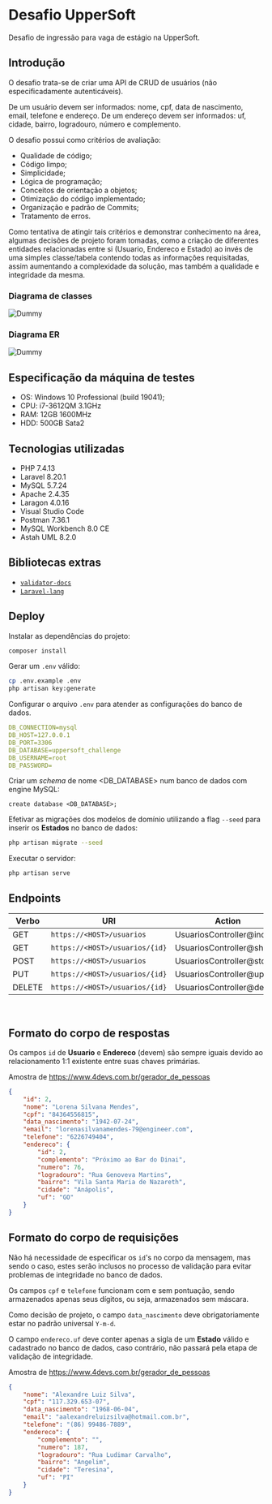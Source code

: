 # Desafio UpperSoft
Desafio de ingressão para vaga de estágio na UpperSoft.

## Introdução
<p>
    O desafio trata-se de criar uma API de CRUD de usuários (não especificadamente autenticáveis).
</p>

<p>
    De um usuário devem ser informados: nome, cpf, data de nascimento, email, telefone e endereço. De um endereço devem ser informados: uf, cidade, bairro, logradouro, número e complemento.
</p>

<p>
    O desafio possui como critérios de avaliação:
</p>

- Qualidade de código;
- Código limpo;
- Simplicidade;
- Lógica de programação;
- Conceitos de orientação a objetos;
- Otimização do código implementado;
- Organização e padrão de Commits;
- Tratamento de erros.

<p>
    Como tentativa de atingir tais critérios e demonstrar conhecimento na área, algumas decisões de projeto foram tomadas, como a criação de diferentes entidades relacionadas entre si (Usuario, Endereco e Estado) ao invés de uma simples classe/tabela contendo todas as informações requisitadas, assim aumentando a complexidade da solução, mas também a qualidade e integridade da mesma.
</p>

### Diagrama de classes
![Dummy](https://link)

### Diagrama ER
![Dummy](https://link)

## Especificação da máquina de testes
- OS: Windows 10 Professional (build 19041);
- CPU: i7-3612QM 3.1GHz
- RAM: 12GB 1600MHz
- HDD: 500GB Sata2 

## Tecnologias utilizadas
- PHP 7.4.13
- Laravel 8.20.1
- MySQL 5.7.24
- Apache 2.4.35
- Laragon 4.0.16
- Visual Studio Code
- Postman 7.36.1
- MySQL Workbench 8.0 CE
- Astah UML 8.2.0

## Bibliotecas extras
- [`validator-docs`]([https://link](https://github.com/geekcom/validator-docs))
- [`Laravel-lang`]([https://github.com/Laravel-Lang/lang])

## Deploy
Instalar as dependências do projeto:
```bash
composer install
```

Gerar um `.env` válido:
```bash
cp .env.example .env
php artisan key:generate
```

Configurar o arquivo `.env` para atender as configurações do banco de dados.
```yml
DB_CONNECTION=mysql
DB_HOST=127.0.0.1
DB_PORT=3306
DB_DATABASE=uppersoft_challenge
DB_USERNAME=root
DB_PASSWORD=
```
Criar um *schema* de nome <DB_DATABASE> num banco de dados com engine MySQL:
```
create database <DB_DATABASE>;
```

Efetivar as migrações dos modelos de domínio utilizando a flag `--seed` para inserir os **Estados** no banco de dados:
```bash
php artisan migrate --seed 
```

Executar o servidor:
```ash
php artisan serve
```

## Endpoints
|Verbo|URI|Action|
|-----|---|------|
|GET|`https://<HOST>/usuarios`|UsuariosController@index|
|GET|`https://<HOST>/usuarios/{id}`|UsuariosController@show|
|POST|`https://<HOST>/usuarios`|UsuariosController@store|
|PUT|`https://<HOST>/usuarios/{id}`|UsuariosController@update|
|DELETE|`https://<HOST>/usuarios/{id}`|UsuariosController@delete|
<br>

## Formato do corpo de respostas
Os campos `id` de **Usuario** e **Endereco** (devem) são sempre iguais devido ao relacionamento 1:1 existente entre suas chaves primárias.

Amostra de https://www.4devs.com.br/gerador_de_pessoas
```json
{
    "id": 2,
    "nome": "Lorena Silvana Mendes",
    "cpf": "84364556815",
    "data_nascimento": "1942-07-24",
    "email": "lorenasilvanamendes-79@engineer.com",
    "telefone": "6226749404",
    "endereco": {
        "id": 2,
        "complemento": "Próximo ao Bar do Dinai",
        "numero": 76,
        "logradouro": "Rua Genoveva Martins",
        "bairro": "Vila Santa Maria de Nazareth",
        "cidade": "Anápolis",
        "uf": "GO"
    }
}
```

## Formato do corpo de requisições
Não há necessidade de especificar os `id`'s no corpo da mensagem, mas sendo o caso, estes serão inclusos no processo de validação para evitar problemas de integridade no banco de dados.

Os campos `cpf` e `telefone` funcionam com e sem pontuação, sendo armazenados apenas seus dígitos, ou seja, armazenados sem máscara.

Como decisão de projeto, o campo `data_nascimento` deve obrigatoriamente estar no padrão universal `Y-m-d`.

O campo `endereco.uf` deve conter apenas a sigla de um **Estado** válido e cadastrado no banco de dados, caso contrário, não passará pela etapa de validação de integridade.

Amostra de https://www.4devs.com.br/gerador_de_pessoas
```json
{
    "nome": "Alexandre Luiz Silva",
    "cpf": "117.329.653-07",
    "data_nascimento": "1968-06-04",
    "email": "aalexandreluizsilva@hotmail.com.br",
    "telefone": "(86) 99486-7889",
    "endereco": {
        "complemento": "",
        "numero": 187,
        "logradouro": "Rua Ludimar Carvalho",
        "bairro": "Angelim",
        "cidade": "Teresina",
        "uf": "PI"
    }
}
```